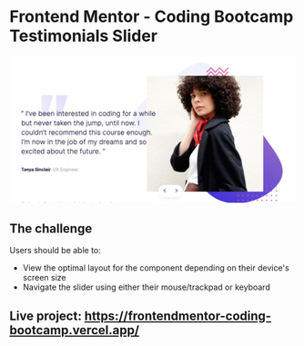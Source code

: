# Frontend Mentor - Coding Bootcamp Testimonials Slider

![Design preview for the Coding Bootcamp Testimonials Slider coding challenge](./images/project.png)

## The challenge

Users should be able to:

-   View the optimal layout for the component depending on their device's screen size
-   Navigate the slider using either their mouse/trackpad or keyboard

## Live project: https://frontendmentor-coding-bootcamp.vercel.app/

